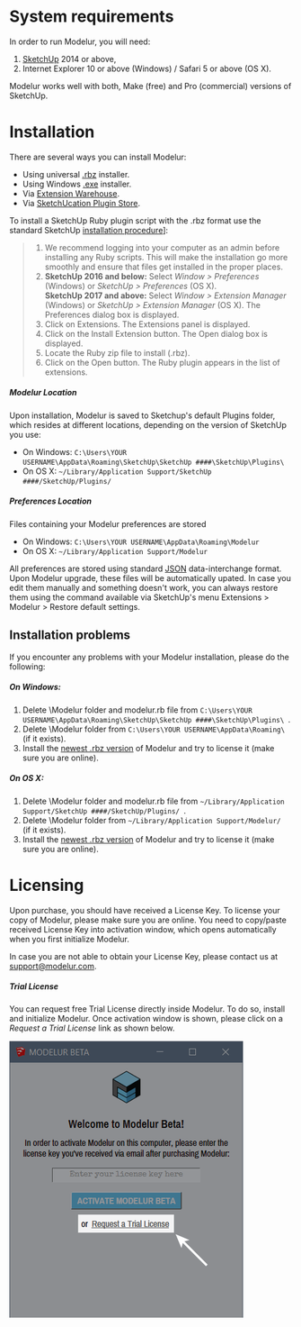 System requirements
===================

In order to run Modelur, you will need:

1. <a href="http://www.sketchup.com" target="_blank">SketchUp</a> 2014 or above,
1. Internet Explorer 10 or above (Windows) / Safari 5 or above (OS X).

Modelur works well with both, Make (free) and Pro (commercial) versions of SketchUp.

Installation
============

There are several ways you can install Modelur:

* Using universal <a href="http://download.modelur.com" target="_blank">.rbz</a> installer.
* Using Windows <a href="http://download.modelur.com" target="_blank">.exe</a> installer.
* Via <a href="http://sketchup-ew.modelur.com" target="_blank">Extension Warehouse</a>.
* Via <a href="http://sketchucation-ps.modelur.com" target="_blank">SketchUcation Plugin Store</a>.

To install a SketchUp Ruby plugin script with the .rbz format use the standard SketchUp <a href="https://help.sketchup.com/en/article/38583" target="_blank">installation procedure</a>]:

> 1. We recommend logging into your computer as an admin before installing any Ruby scripts. This will make the installation go more smoothly and ensure that files get installed in the proper places.
> 1. **SketchUp 2016 and below:** Select _Window > Preferences_ (Windows) or _SketchUp > Preferences_ (OS X).<br>**SketchUp 2017 and above:** Select _Window > Extension Manager_ (Windows) or _SketchUp > Extension Manager_ (OS X). The Preferences dialog box is displayed.
> 1. Click on Extensions. The Extensions panel is displayed.
> 1. Click on the Install Extension button. The Open dialog box is displayed.
> 1. Locate the Ruby zip file to install (.rbz).
> 1. Click on the Open button. The Ruby plugin appears in the list of extensions.


##### Modelur Location

Upon installation, Modelur is saved to Sketchup's default Plugins folder, which resides at different locations, depending on the version of SketchUp you use:

* On Windows: `C:\Users\YOUR USERNAME\AppData\Roaming\SketchUp\SketchUp ####\SketchUp\Plugins\ `
* On OS X: `~/Library/Application Support/SketchUp ####/SketchUp/Plugins/ `

##### Preferences Location

Files containing your Modelur preferences are stored
 
* On Windows: `C:\Users\YOUR USERNAME\AppData\Roaming\Modelur`
* On OS X: `~/Library/Application Support/Modelur`
 
All preferences are stored using standard <a href="http://www.json.org/" target="_blank">JSON</a> data-interchange format. Upon Modelur upgrade, these files will be automatically upated. In case you edit them manually and something doesn't work, you can always restore them using the command available via SketchUp's menu Extensions > Modelur > Restore default settings.

Installation problems
---------------------

If you encounter any problems with your Modelur installation, please do the following:

##### On Windows:

1. Delete \Modelur folder and modelur.rb file from `C:\Users\YOUR USERNAME\AppData\Roaming\SketchUp\SketchUp ####\SketchUp\Plugins\ `.
2. Delete \Modelur folder from `C:\Users\YOUR USERNAME\AppData\Roaming\ ` (if it exists).
3. Install the <a href="http://download.modelur.com" target="_blank">newest .rbz version</a> of Modelur and try to license it (make sure you are online).

##### On OS X:

1. Delete \Modelur folder and modelur.rb file from `~/Library/Application Support/SketchUp ####/SketchUp/Plugins/ `.
2. Delete \Modelur folder from `~/Library/Application Support/Modelur/ ` (if it exists).
3. Install the <a href="http://download.modelur.com" target="_blank">newest .rbz version</a> of Modelur and try to license it (make sure you are online).

Licensing
=========

Upon purchase, you should have received a License Key. To license your copy of Modelur, please make sure you are online. You need to copy/paste received License Key into activation window, which opens automatically when you first initialize Modelur.

In case you are not able to obtain your License Key, please contact us at [support@modelur.com](mailto:support@modelur.com).

##### Trial License

You can request free Trial License directly inside Modelur. To do so, install and initialize Modelur. Once activation window is shown, please click on a _Request a Trial License_ link as shown below.

![Request trial](img/modelur_request_trial.png)